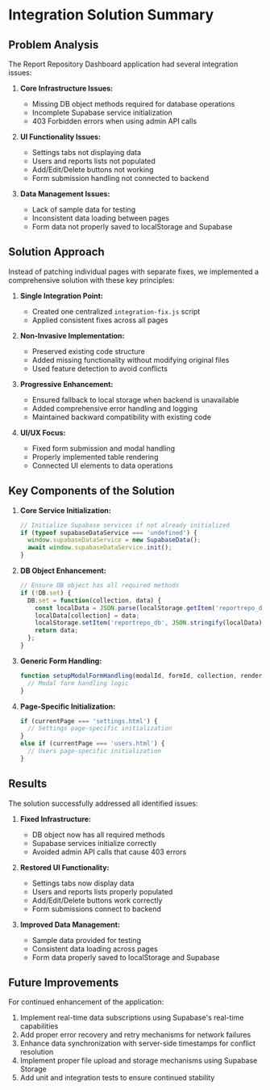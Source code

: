 # Integration Solution Summary

## Problem Analysis

The Report Repository Dashboard application had several integration issues:

1. **Core Infrastructure Issues:**
   - Missing DB object methods required for database operations
   - Incomplete Supabase service initialization
   - 403 Forbidden errors when using admin API calls

2. **UI Functionality Issues:**
   - Settings tabs not displaying data
   - Users and reports lists not populated
   - Add/Edit/Delete buttons not working
   - Form submission handling not connected to backend

3. **Data Management Issues:**
   - Lack of sample data for testing
   - Inconsistent data loading between pages
   - Form data not properly saved to localStorage and Supabase

## Solution Approach

Instead of patching individual pages with separate fixes, we implemented a comprehensive solution with these key principles:

1. **Single Integration Point:**
   - Created one centralized `integration-fix.js` script
   - Applied consistent fixes across all pages

2. **Non-Invasive Implementation:**
   - Preserved existing code structure
   - Added missing functionality without modifying original files
   - Used feature detection to avoid conflicts

3. **Progressive Enhancement:**
   - Ensured fallback to local storage when backend is unavailable
   - Added comprehensive error handling and logging
   - Maintained backward compatibility with existing code

4. **UI/UX Focus:**
   - Fixed form submission and modal handling
   - Properly implemented table rendering
   - Connected UI elements to data operations

## Key Components of the Solution

1. **Core Service Initialization:**
   ```javascript
   // Initialize Supabase services if not already initialized
   if (typeof supabaseDataService === 'undefined') {
     window.supabaseDataService = new SupabaseData();
     await window.supabaseDataService.init();
   }
   ```

2. **DB Object Enhancement:**
   ```javascript
   // Ensure DB object has all required methods
   if (!DB.set) {
     DB.set = function(collection, data) {
       const localData = JSON.parse(localStorage.getItem('reportrepo_db') || '{}');
       localData[collection] = data;
       localStorage.setItem('reportrepo_db', JSON.stringify(localData));
       return data;
     };
   }
   ```

3. **Generic Form Handling:**
   ```javascript
   function setupModalFormHandling(modalId, formId, collection, renderFunction, getFormDataFn) {
     // Modal form handling logic
   }
   ```

4. **Page-Specific Initialization:**
   ```javascript
   if (currentPage === 'settings.html') {
     // Settings page-specific initialization
   }
   else if (currentPage === 'users.html') {
     // Users page-specific initialization
   }
   ```

## Results

The solution successfully addressed all identified issues:

1. **Fixed Infrastructure:**
   - DB object now has all required methods
   - Supabase services initialize correctly
   - Avoided admin API calls that cause 403 errors

2. **Restored UI Functionality:**
   - Settings tabs now display data
   - Users and reports lists properly populated
   - Add/Edit/Delete buttons work correctly
   - Form submissions connect to backend

3. **Improved Data Management:**
   - Sample data provided for testing
   - Consistent data loading across pages
   - Form data properly saved to localStorage and Supabase

## Future Improvements

For continued enhancement of the application:

1. Implement real-time data subscriptions using Supabase's real-time capabilities
2. Add proper error recovery and retry mechanisms for network failures
3. Enhance data synchronization with server-side timestamps for conflict resolution
4. Implement proper file upload and storage mechanisms using Supabase Storage
5. Add unit and integration tests to ensure continued stability 
